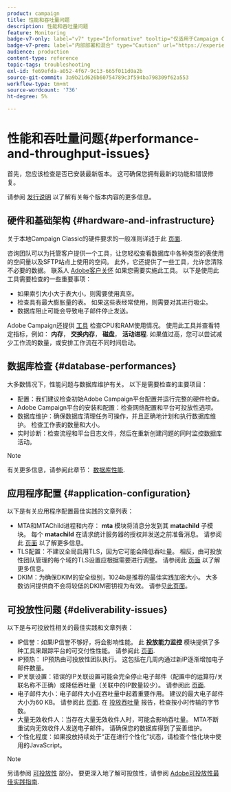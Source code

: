 ```yaml
---
product: campaign
title: 性能和吞吐量问题
description: 性能和吞吐量问题
feature: Monitoring
badge-v7-only: label="v7" type="Informative" tooltip="仅适用于Campaign Classicv7"
badge-v7-prem: label="内部部署和混合" type="Caution" url="https://experienceleague.adobe.com/docs/campaign-classic/using/installing-campaign-classic/architecture-and-hosting-models/hosting-models-lp/hosting-models.html?lang=zh-Hans" tooltip="仅适用于内部部署和混合部署"
audience: production
content-type: reference
topic-tags: troubleshooting
exl-id: fe69efda-a052-4f67-9c13-665f011d0a2b
source-git-commit: 3a9b21d626b60754789c3f594ba798309f62a553
workflow-type: tm+mt
source-wordcount: '736'
ht-degree: 5%

---
```


# 性能和吞吐量问题{#performance-and-throughput-issues}



首先，您应该检查是否已安装最新版本。 这可确保您拥有最新的功能和错误修复。

请参阅 [发行说明](../../rn/using/latest-release.md) 以了解有关每个版本内容的更多信息。

## 硬件和基础架构 {#hardware-and-infrastructure}

关于本地Campaign Classic的硬件要求的一般准则详述于此 [页面](https://helpx.adobe.com/cn/campaign/kb/hardware-sizing-guide.html).

咨询团队可以为托管客户提供一个工具，让您轻松查看数据库中各种类型的表使用的空间量以及SFTP站点上使用的空间。 此外，它还提供了一些工具，允许您清除不必要的数据。 联系人 [Adobe客户关怀](https://helpx.adobe.com/cn/enterprise/admin-guide.html/enterprise/using/support-for-experience-cloud.ug.html) 如果您需要实施此工具。 以下是使用此工具需要检查的一些重要事项：

* 如果索引大小大于表大小，则需要使用真空。
* 检查具有最大膨胀量的表。 如果这些表经常使用，则需要对其进行吸尘。
* 数据库阻止可能会导致电子邮件停止发送。

Adobe Campaign还提供 [工具](../../production/using/monitoring-processes.md#manual-monitoring) 检查CPU和RAM使用情况。 使用此工具并查看特定指标，例如： **内存**， **交换内存**， **磁盘**， **活动进程**. 如果值过高，您可以尝试减少工作流的数量，或安排工作流在不同时间启动。

## 数据库检查 {#database-performances}

大多数情况下，性能问题与数据库维护有关。 以下是需要检查的主要项目：

* 配置：我们建议检查初始Adobe Campaign平台配置并运行完整的硬件检查。
* Adobe Campaign平台的安装和配置：检查网络配置和平台可投放性选项。
* 数据库维护：确保数据库清理任务可操作，并且正确地计划和执行数据库维护。 检查工作表的数量和大小。
* 实时诊断：检查流程和平台日志文件，然后在重新创建问题的同时监控数据库活动。

>[!NOTE]
>
>有关更多信息，请参阅此章节： [数据库性能](../../production/using/database-performances.md).

## 应用程序配置 {#application-configuration}

以下是有关应用程序配置最佳实践的文章列表：

* MTA和MTAChild进程和内存： **mta** 模块将消息分发到其 **matachild** 子模块。 每个 **matachild** 在请求统计服务器的授权并发送之前准备消息。 请参阅此 [页面](../../installation/using/email-deliverability.md) 以了解更多信息。
* TLS配置：不建议全局启用TLS，因为它可能会降低吞吐量。 相反，由可投放性团队管理的每个域的TLS设置应根据需要进行调整。 请参阅此 [页面](../../installation/using/email-deliverability.md#mx-configuration) 以了解更多信息。
* DKIM：为确保DKIM的安全级别，1024b是推荐的最佳实践加密大小。 大多数访问提供商不会将较低的DKIM密钥视为有效。 请参见[此页面](https://experienceleague.adobe.com/docs/deliverability-learn/deliverability-best-practice-guide/transition-process/infrastructure.html#authentication)。

## 可投放性问题 {#deliverability-issues}

以下是与可投放性相关的最佳实践和文章列表：

* IP信誉：如果IP信誉不够好，将会影响性能。 此 **投放能力监控** 模块提供了多种工具来跟踪平台的可交付性性能。 请参阅此 [页面](../../delivery/using/monitoring-deliverability.md).
* IP预热： IP预热由可投放性团队执行。 这包括在几周内通过新IP逐渐增加电子邮件数量。
* IP关联设置：错误的IP关联设置可能会完全停止电子邮件（配置中的运算符/关联名称不正确）或降低吞吐量（关联中的IP数量较少）。 请参阅此 [页面](../../installation/using/email-deliverability.md#list-of-ip-addresses-to-use).
* 电子邮件大小：电子邮件大小在吞吐量中起着重要作用。 建议的最大电子邮件大小为60 KB。 请参阅此 [页面](https://helpx.adobe.com/legal/product-descriptions/campaign.html). 在 [投放吞吐量](../../reporting/using/global-reports.md#delivery-throughput) 报告，检查按小时传输的字节数。
* 大量无效收件人：当存在大量无效收件人时，可能会影响吞吐量。 MTA不断重试向无效收件人发送电子邮件。 请确保您的数据库得到了妥善维护。
* 个性化程度：如果投放持续处于“正在进行个性化”状态，请检查个性化块中使用的JavaScript。

>[!NOTE]
>
>另请参阅 [可投放性](../../delivery/using/about-deliverability.md) 部分。 要更深入地了解可投放性，请参阅 [Adobe可投放性最佳实践指南](https://experienceleague.adobe.com/docs/deliverability-learn/deliverability-best-practice-guide/introduction.html?lang=zh-Hans).
